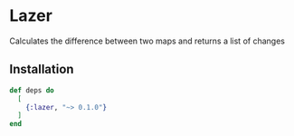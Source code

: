 # Lazer

Calculates the difference between two maps and returns a list of changes

## Installation

```elixir
def deps do
  [
    {:lazer, "~> 0.1.0"}
  ]
end
```
